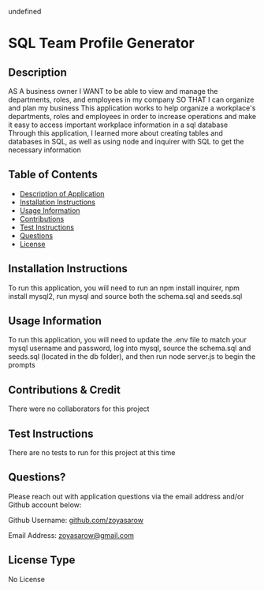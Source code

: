 
undefined

# SQL Team Profile Generator

## Description 
AS A business owner I WANT to be able to view and manage the departments, roles, and employees in my company SO THAT I can organize and plan my business This application works to help organize a workplace's departments, roles and employees in order to increase operations and make it easy to access important workplace information in a sql database Through this application, I learned more about creating tables and databases in SQL, as well as using node and inquirer with SQL to get the necessary information

## Table of Contents
* [Description of Application](#description)
* [Installation Instructions](#installation-instructions)
* [Usage Information](#usage-information)
* [Contributions](#contributions)
* [Test Instructions](#test-instructions)
* [Questions](#questions)
* [License](#license)
      
## Installation Instructions 
To run this application, you will need to run an npm install inquirer, npm install mysql2, run mysql and source both the schema.sql and seeds.sql
      
## Usage Information 
To run this application, you will need to update the .env file to match your mysql username and password, log into mysql, source the schema.sql and seeds.sql (located in the db folder), and then run node server.js to begin the prompts
        
## Contributions & Credit 
There were no collaborators for this project
      
## Test Instructions
There are no tests to run for this project at this time
     
## Questions?
Please reach out with application questions via the email address and/or Github account below:

Github Username: [github.com/zoyasarow](https://github.com/zoyasarow)

Email Address: zoyasarow@gmail.com
      
## License Type
No License 
